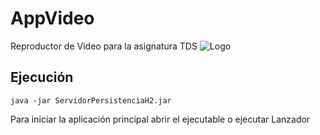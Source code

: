 # AppVideo
Reproductor de Video para la asignatura TDS
![Logo](main/AppVideo/src/main/java/recursos/App_invertido.jpg)
## Ejecución

```
java -jar ServidorPersistenciaH2.jar
```

Para iniciar la aplicación principal abrir el ejecutable o ejecutar Lanzador
